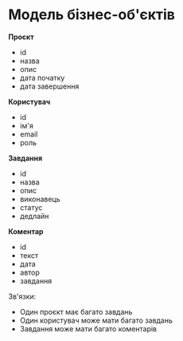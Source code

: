 
# Модель бізнес-об'єктів

**Проєкт**
- id
- назва
- опис
- дата початку
- дата завершення

**Користувач**
- id
- ім'я
- email
- роль

**Завдання**
- id
- назва
- опис
- виконавець
- статус
- дедлайн

**Коментар**
- id
- текст
- дата
- автор
- завдання

Зв'язки:
- Один проєкт має багато завдань
- Один користувач може мати багато завдань
- Завдання може мати багато коментарів
